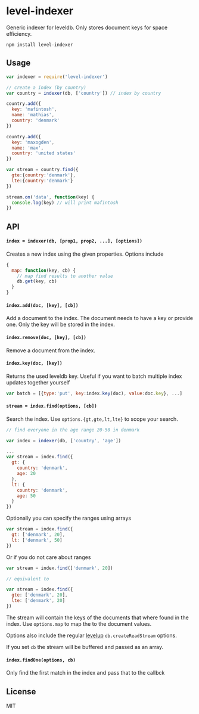 # level-indexer

Generic indexer for leveldb. Only stores document keys for space efficiency.

```
npm install level-indexer
```

## Usage

``` js
var indexer = require('level-indexer')

// create a index (by country)
var country = indexer(db, ['country']) // index by country

country.add({
  key: 'mafintosh',
  name: 'mathias',
  country: 'denmark'
})

country.add({
  key: 'maxogden',
  name: 'max',
  country: 'united states'
})

var stream = country.find({
  gte:{country:'denmark'},
  lte:{country:'denmark'}
})

stream.on('data', function(key) {
  console.log(key) // will print mafintosh
})
```

## API

#### `index = indexer(db, [prop1, prop2, ...], [options])`

Creates a new index using the given properties.
Options include

``` js
{
  map: function(key, cb) {
    // map find results to another value
    db.get(key, cb)
  }
}
```

#### `index.add(doc, [key], [cb])`

Add a document to the index. The document needs to have a key or provide one.
Only the key will be stored in the index.

#### `index.remove(doc, [key], [cb])`

Remove a document from the index.

#### `index.key(doc, [key])`

Returns the used leveldb key. Useful if you want to batch multiple index updates
together yourself

``` js
var batch = [{type:'put', key:index.key(doc), value:doc.key}, ...]
```

#### `stream = index.find(options, [cb])`

Search the index. Use `options.{gt,gte,lt,lte}` to scope your search.

``` js
// find everyone in the age range 20-50 in denmark

var index = indexer(db, ['country', 'age'])

...
var stream = index.find({
  gt: {
    country: 'denmark',
    age: 20
  },
  lt: {
    country: 'denmark',
    age: 50
  }
})
```

Optionally you can specify the ranges using arrays

``` js
var stream = index.find({
  gt: ['denmark', 20],
  lt: ['denmark', 50]
})
```

Or if you do not care about ranges

``` js
var stream = index.find(['denmark', 20])

// equivalent to

var stream = index.find({
  gte: ['denmark', 20],
  lte: ['denmark', 20]
})
```

The stream will contain the keys of the documents that where found in the index.
Use `options.map` to map the to the document values.

Options also include the regular [levelup](https://github.com/rvagg/node-levelup) `db.createReadStream` options.

If you set `cb` the stream will be buffered and passed as an array.

#### `index.findOne(options, cb)`

Only find the first match in the index and pass that to the callbck

## License

MIT

